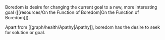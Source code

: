 Boredom is desire for changing the current goal to a new, more interesting goal ([[resources/On the Function of Boredom|On the Function of Boredom]]).

Apart from [[graph/health/Apathy|Apathy]], boredom has the desire to seek for solution or goal.